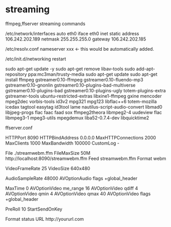 # streaming
ffmpeg,ffserver streaming commands


/etc/network/interfaces
auto eth0
iface eth0 inet static
  address 106.242.202.189
  netmask 255.255.255.0
  gateway 106.242.202.185

/etc/resolv.conf
nameserver xxx <- this would be automatically added.

/etc/init.d/networking restart




sudo apt-get update -y
sudo apt-get remove libav-tools
sudo add-apt-repository ppa:mc3man/trusty-media
sudo apt-get update
sudo apt-get install ffmpeg gstreamer0.10-ffmpeg gstreamer0.10-fluendo-mp3 gstreamer0.10-gnonlin gstreamer0.10-plugins-bad-multiverse gstreamer0.10-plugins-bad gstreamer0.10-plugins-ugly totem-plugins-extra gstreamer-tools ubuntu-restricted-extras libxine1-ffmpeg gxine mencoder mpeg2dec vorbis-tools id3v2 mpg321 mpg123 libflac++6 totem-mozilla icedax tagtool easytag id3tool lame nautilus-script-audio-convert libmad0 libjpeg-progs flac faac faad sox ffmpeg2theora libmpeg2-4 uudeview flac libmpeg3-1 mpeg3-utils mpegdemux liba52-0.7.4-dev libquicktime2





ffserver.conf

HTTPPort 8090
HTTPBindAddress 0.0.0.0
MaxHTTPConnections 2000
MaxClients 1000
MaxBandwidth 100000
CustomLog -

<Feed streamwebm.ffm>
  File ./streamwebm.ffm
  FileMaxSize 50M
</Feed>

<Stream streamwebm>  
http://localhost:8090/streamwebm.ffm
Feed streamwebm.ffm
Format webm

VideoFrameRate 25
VideoSize 640x480

AudioSampleRate 48000
AVOptionAudio flags +global_header

MaxTime 0
AVOptionVideo me_range 16
AVOptionVideo qdiff 4
AVOptionVideo qmin 4
AVOptionVideo qmax 40
AVOptionVideo flags +global_header

PreRoll 10
StartSendOnKey

</Stream>


<Stream stat.html>
  Format status
</Stream>


<Redirect index.html>
  URL http://yoururl.com
</Redirect>
